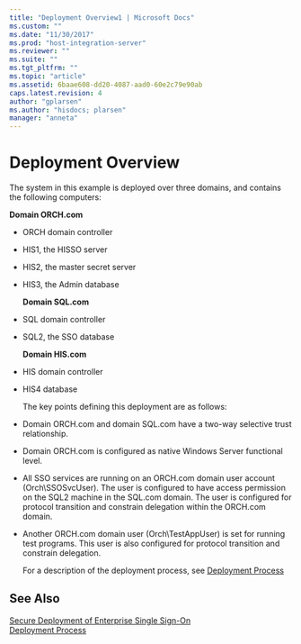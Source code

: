 ```yaml
---
title: "Deployment Overview1 | Microsoft Docs"
ms.custom: ""
ms.date: "11/30/2017"
ms.prod: "host-integration-server"
ms.reviewer: ""
ms.suite: ""
ms.tgt_pltfrm: ""
ms.topic: "article"
ms.assetid: 6baae608-dd20-4087-aad0-60e2c79e90ab
caps.latest.revision: 4
author: "gplarsen"
ms.author: "hisdocs; plarsen"
manager: "anneta"
---
```

# Deployment Overview
The system in this example is deployed over three domains, and contains the following computers:  
  
 **Domain ORCH.com**  
  
- ORCH domain controller  
  
- HIS1, the HISSO server  
  
- HIS2, the master secret server  
  
- HIS3, the Admin database  
  
  **Domain SQL.com**  
  
- SQL domain controller  
  
- SQL2, the SSO database  
  
  **Domain HIS.com**  
  
- HIS domain controller  
  
- HIS4 database  
  
  The key points defining this deployment are as follows:  
  
- Domain ORCH.com and domain SQL.com have a two-way selective trust relationship.  
  
- Domain ORCH.com is configured as native Windows Server functional level.  
  
- All SSO services are running on an ORCH.com domain user account (Orch\SSOSvcUser). The user is configured to have access permission on the SQL2 machine in the SQL.com domain. The user is configured for protocol transition and constrain delegation within the ORCH.com domain.  
  
- Another ORCH.com domain user (Orch\TestAppUser) is set for running test programs. This user is also configured for protocol transition and constrain delegation.  
  
  For a description of the deployment process, see [Deployment Process](../esso/deployment-process.md)  
  
## See Also  
 [Secure Deployment of Enterprise Single Sign-On](../esso/secure-deployment-of-enterprise-single-sign-on.md)   
 [Deployment Process](../esso/deployment-process.md)